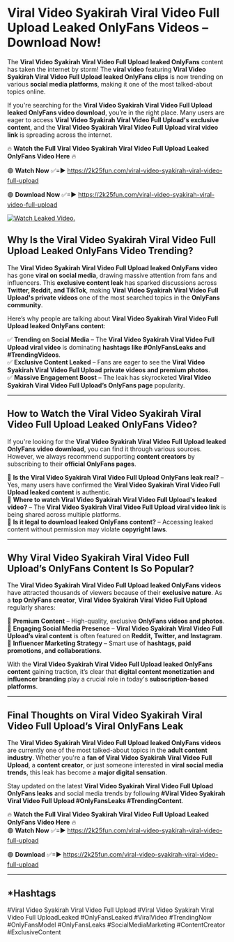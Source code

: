 # Viral Video Syakirah Viral Video Full Upload Leaked OnlyFans Videos – Download Now!

The **Viral Video Syakirah Viral Video Full Upload leaked OnlyFans** content has taken the internet by storm! The **viral video** featuring **Viral Video Syakirah Viral Video Full Upload leaked OnlyFans clips** is now trending on various **social media platforms**, making it one of the most talked-about topics online.  

If you're searching for the **Viral Video Syakirah Viral Video Full Upload leaked OnlyFans video download**, you’re in the right place. Many users are eager to access **Viral Video Syakirah Viral Video Full Upload's exclusive content**, and the **Viral Video Syakirah Viral Video Full Upload viral video link** is spreading across the internet.  

🔥 **Watch the Full Viral Video Syakirah Viral Video Full Upload Leaked OnlyFans Video Here** 🔥  

🟢 **Watch Now** ✅=► https://2k25fun.com/viral-video-syakirah-viral-video-full-upload

🟢 **Download Now** ✅=► https://2k25fun.com/viral-video-syakirah-viral-video-full-upload

[![Watch Leaked Video.](https://miro.medium.com/v2/resize:fit:828/format:webp/1*cilzJN44JGOrTw9NJCrNHA.gif "Watch Leaked Video")](https://2k25fun.com/viral-video-syakirah-viral-video-full-upload)

## **Why Is the Viral Video Syakirah Viral Video Full Upload Leaked OnlyFans Video Trending?**  

The **Viral Video Syakirah Viral Video Full Upload leaked OnlyFans video** has gone **viral on social media**, drawing massive attention from fans and influencers. This **exclusive content leak** has sparked discussions across **Twitter, Reddit, and TikTok**, making **Viral Video Syakirah Viral Video Full Upload's private videos** one of the most searched topics in the **OnlyFans community**.  

Here’s why people are talking about **Viral Video Syakirah Viral Video Full Upload leaked OnlyFans content**:  

✅ **Trending on Social Media** – The **Viral Video Syakirah Viral Video Full Upload viral video** is dominating **hashtags like #OnlyFansLeaks and #TrendingVideos**.  
✅ **Exclusive Content Leaked** – Fans are eager to see the **Viral Video Syakirah Viral Video Full Upload private videos and premium photos**.  
✅ **Massive Engagement Boost** – The leak has skyrocketed **Viral Video Syakirah Viral Video Full Upload’s OnlyFans page** popularity.  

---

## **How to Watch the Viral Video Syakirah Viral Video Full Upload Leaked OnlyFans Video?**  

If you're looking for the **Viral Video Syakirah Viral Video Full Upload leaked OnlyFans video download**, you can find it through various sources. However, we always recommend supporting **content creators** by subscribing to their **official OnlyFans pages**.  

🔹 **Is the Viral Video Syakirah Viral Video Full Upload OnlyFans leak real?** – Yes, many users have confirmed the **Viral Video Syakirah Viral Video Full Upload leaked content** is authentic.  
🔹 **Where to watch Viral Video Syakirah Viral Video Full Upload's leaked video?** – The **Viral Video Syakirah Viral Video Full Upload viral video link** is being shared across multiple platforms.  
🔹 **Is it legal to download leaked OnlyFans content?** – Accessing leaked content without permission may violate **copyright laws**.  

---

## **Why Viral Video Syakirah Viral Video Full Upload’s OnlyFans Content Is So Popular?**  

The **Viral Video Syakirah Viral Video Full Upload leaked OnlyFans videos** have attracted thousands of viewers because of their **exclusive nature**. As a **top OnlyFans creator**, **Viral Video Syakirah Viral Video Full Upload** regularly shares:  

📌 **Premium Content** – High-quality, exclusive **OnlyFans videos and photos**.  
📌 **Engaging Social Media Presence** – **Viral Video Syakirah Viral Video Full Upload’s viral content** is often featured on **Reddit, Twitter, and Instagram**.  
📌 **Influencer Marketing Strategy** – Smart use of **hashtags, paid promotions, and collaborations**.  

With the **Viral Video Syakirah Viral Video Full Upload leaked OnlyFans content** gaining traction, it’s clear that **digital content monetization and influencer branding** play a crucial role in today's **subscription-based platforms**.  

---

## **Final Thoughts on Viral Video Syakirah Viral Video Full Upload’s Viral OnlyFans Leak**  

The **Viral Video Syakirah Viral Video Full Upload leaked OnlyFans videos** are currently one of the most talked-about topics in the **adult content industry**. Whether you're a **fan of Viral Video Syakirah Viral Video Full Upload**, a **content creator**, or just someone interested in **viral social media trends**, this leak has become a **major digital sensation**.  

Stay updated on the latest **Viral Video Syakirah Viral Video Full Upload OnlyFans leaks** and social media trends by following **#Viral Video Syakirah Viral Video Full Upload #OnlyFansLeaks #TrendingContent**.  

🔥 **Watch the Full Viral Video Syakirah Viral Video Full Upload Leaked OnlyFans Video Here** 🔥  
🟢 **Watch Now** ✅=► https://2k25fun.com/viral-video-syakirah-viral-video-full-upload

🟢 **Download** ✅=► https://2k25fun.com/viral-video-syakirah-viral-video-full-upload

---

## *Hashtags
#Viral Video Syakirah Viral Video Full Upload #Viral Video Syakirah Viral Video Full UploadLeaked #OnlyFansLeaked #ViralVideo #TrendingNow #OnlyFansModel #OnlyFansLeaks #SocialMediaMarketing #ContentCreator #ExclusiveContent  